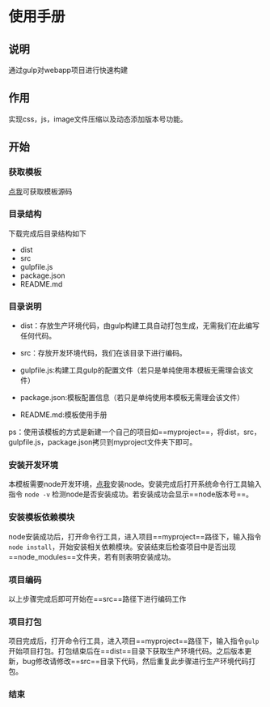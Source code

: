 # 使用手册
## 说明

通过gulp对webapp项目进行快速构建

## 作用

实现css，js，image文件压缩以及动态添加版本号功能。

## 开始

### 获取模板

[点我](https://github.com/CC4J/project_demo_gulp)可获取模板源码

### 目录结构

下载完成后目录结构如下
- dist
- src
- gulpfile.js
- package.json
- README.md

### 目录说明

- dist：存放生产环境代码，由gulp构建工具自动打包生成，无需我们在此编写任何代码。

- src：存放开发环境代码，我们在该目录下进行编码。

- gulpfile.js:构建工具gulp的配置文件（若只是单纯使用本模板无需理会该文件）

- package.json:模板配置信息（若只是单纯使用本模板无需理会该文件）

- README.md:模板使用手册

ps：使用该模板的方式是新建一个自己的项目如==myproject==，将dist，src，gulpfile.js，package.json拷贝到myproject文件夹下即可。

### 安装开发环境

本模板需要node开发环境，[点我](https://nodejs.org/en/)安装node。安装完成后打开系统命令行工具输入指令
`node -v`
检测node是否安装成功。若安装成功会显示==node版本号==。

### 安装模板依赖模块

node安装成功后，打开命令行工具，进入项目==myproject==路径下，输入指令`node install`，开始安装相关依赖模块。安装结束后检查项目中是否出现==node_modules==文件夹，若有则表明安装成功。

### 项目编码

以上步骤完成后即可开始在==src==路径下进行编码工作

### 项目打包

项目完成后，打开命令行工具，进入项目==myproject==路径下，输入指令`gulp`开始项目打包。打包结束后在==dist==目录下获取生产环境代码。之后版本更新，bug修改请修改==src==目录下代码，然后重复此步骤进行生产环境代码打包。

### 结束











